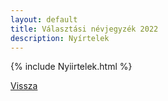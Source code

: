 ```yaml
---
layout: default
title: Választási névjegyzék 2022
description: Nyírtelek
---
```


{% include Nyiirtelek.html %}

[Vissza](./)